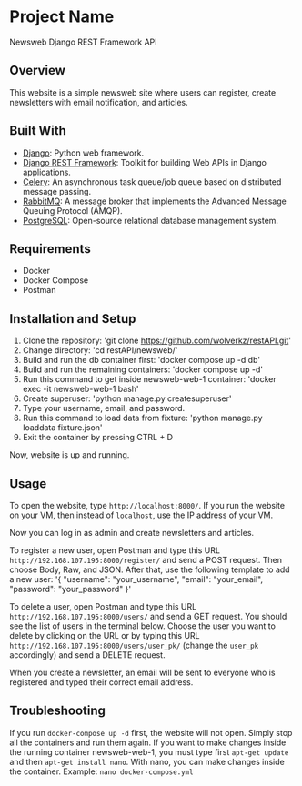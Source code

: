 # Project Name
Newsweb Django REST Framework API

## Overview
This website is a simple newsweb site where users can register, create newsletters with email notification, and articles.

## Built With
* [Django](https://www.djangoproject.com/): Python web framework.
* [Django REST Framework](https://www.django-rest-framework.org/): Toolkit for building Web APIs in Django applications.
* [Celery](https://docs.celeryproject.org/): An asynchronous task queue/job queue based on distributed message passing.
* [RabbitMQ](https://www.rabbitmq.com/): A message broker that implements the Advanced Message Queuing Protocol (AMQP).
* [PostgreSQL](https://www.postgresql.org/): Open-source relational database management system.

## Requirements
- Docker
- Docker Compose
- Postman

## Installation and Setup
1. Clone the repository: 'git clone https://github.com/wolverkz/restAPI.git'
2. Change directory: 'cd restAPI/newsweb/'
3. Build and run the db container first: 'docker compose up -d db'
4. Build and run the remaining containers: 'docker compose up -d'
5. Run this command to get inside newsweb-web-1 container: 'docker exec -it newsweb-web-1 bash'
6. Create superuser: 'python manage.py createsuperuser'
7. Type your username, email, and password.
8. Run this command to load data from fixture: 'python manage.py loaddata fixture.json'
9. Exit the container by pressing CTRL + D

Now, website is up and running.


## Usage
To open the website, type `http://localhost:8000/`. If you run the website on your VM, then instead of `localhost`, use the IP address of your VM.

Now you can log in as admin and create newsletters and articles.

To register a new user, open Postman and type this URL `http://192.168.107.195:8000/register/` and send a POST request. Then choose Body, Raw, and JSON. After that, use the following template to add a new user:
'{
    "username": "your_username",
    "email": "your_email",
    "password": "your_password"
}'

To delete a user, open Postman and type this URL `http://192.168.107.195:8000/users/` and send a GET request. You should see the list of users in the terminal below. Choose the user you want to delete by clicking on the URL or by typing this URL `http://192.168.107.195:8000/users/user_pk/` (change the `user_pk` accordingly) and send a DELETE request.

When you create a newsletter, an email will be sent to everyone who is registered and typed their correct email address.

## Troubleshooting
If you run `docker-compose up -d` first, the website will not open. Simply stop all the containers and run them again.
If you want to make changes inside the running container newsweb-web-1, you must type first `apt-get update` and then `apt-get install nano`. With nano, you can make changes inside the container. Example: `nano docker-compose.yml`

